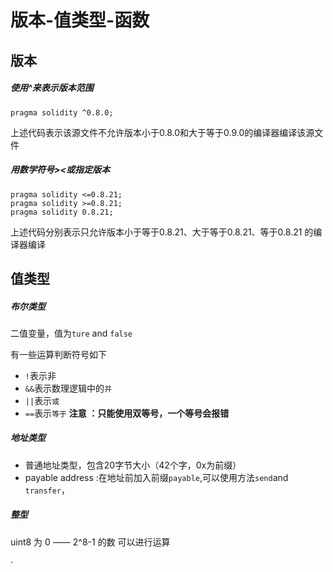 # 版本-值类型-函数

## 版本

##### 使用^来表示版本范围
``` solidity
pragma solidity ^0.8.0;
```
上述代码表示该源文件不允许版本小于0.8.0和大于等于0.9.0的编译器编译该源文件
##### 用数学符号><或指定版本
```solidity
pragma solidity <=0.8.21;
pragma solidity >=0.8.21;
pragma solidity 0.8.21;
```
上述代码分别表示只允许版本小于等于0.8.21、大于等于0.8.21、等于0.8.21 的编译器编译
## 值类型
##### 布尔类型
二值变量，值为`ture` and `false` 

有一些运算判断符号如下
* `!`表示非
* `&&`表示数理逻辑中的`并`
* `||`表示`或`
* `==`表示`等于` **注意 ：只能使用双等号，一个等号会报错**
##### 地址类型
* 普通地址类型，包含20字节大小（42个字，0x为前缀）
* payable address :在地址前加入前缀`payable`,可以使用方法`send`and `transfer`，
##### 整型
uint8 为 0 —— 2^8-1 的数
可以进行运算
  

  ·







